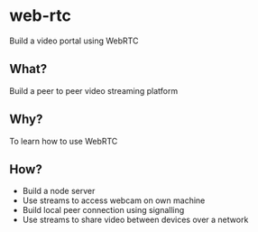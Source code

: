 # web-rtc
Build a video portal using WebRTC

## What?

Build a peer to peer video streaming platform

## Why?

To learn how to use WebRTC

## How?

- Build a node server
- Use streams to access webcam on own machine
- Build local peer connection using signalling
- Use streams to share video between devices over a network
